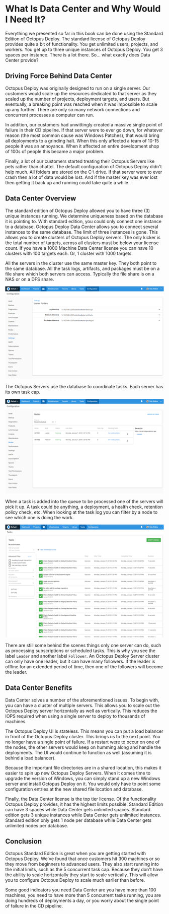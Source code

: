 # What Is Data Center and Why Would I Need It?

Everything we presented so far in this book can be done using the Standard Edition of Octopus Deploy. The standard license of Octopus Deploy provides quite a bit of functionality.  You get unlimited users, projects, and workers.  You get up to three unique instances of Octopus Deploy.  You get 3 spaces per instance.  There is a lot there.  So... what exactly does Data Center provide?

## Driving Force Behind Data Center

Octopus Deploy was originally designed to run on a single server.  Our customers would scale up the resources dedicated to that server as they scaled up the number of projects, deployment targets, and users.  But eventually, a breaking point was reached when it was impossible to scale up any further.  There are only so many network connections and concurrent processes a computer can run.  

In addition, our customers had unwittingly created a massive single point of failure in their CD pipeline.  If that server were to ever go down, for whatever reason (the most common cause was Windows Patches), that would bring all deployments to a grinding halt.  When this only affected a team of 10-15 people it was an annoyance.  When it affected an entire development shop of 100s of people this became a major problem.  

Finally, a lot of our customers started treating their Octopus Servers like pets rather than chattel. The default configuration of Octopus Deploy didn't help much.  All folders are stored on the C:\ drive.  If that server were to ever crash then a lot of data would be lost.  And if the master key was ever lost then getting it back up and running could take quite a while.

## Data Center Overview

The standard edition of Octopus Deploy allowed you to have three (3) unique instances running.  We determine uniqueness based on the database it is pointing to.  With standard edition, you could only connect one instance to a database.  Octopus Deploy Data Center allows you to connect several instances to the same database.  The limit of three instances is gone.  This allows you to create clusters of Octopus Deploy servers.  The only kicker is the total number of targets, across all clusters must be below your license count.  If you have a 1000 Machine Data Center license you can have 10 clusters with 100 targets each.  Or, 1 cluster with 1000 targets.

All the servers in the cluster use the same master key.  They both point to the same database.  All the task logs, artifacts, and packages must be on a file share which both servers can access.  Typically the file share is on a NAS or on a DFS share.  

![](images/datacenter-sharedfolders.png)

The Octopus Servers use the database to coordinate tasks.  Each server has its own task cap.  

![](images/datacenter-nodes.png)

When a task is added into the queue to be processed one of the servers will pick it up.  A task could be anything, a deployment, a health check, retention policy check, etc.  When looking at the task log you can filter by a node to see which one is doing the work.

![](images/datacenter-tasks.png)

There are still some behind the scenes things only one server can do, such as processing subscriptions or scheduled tasks.  This is why you see the label `Leader` and another label `Follower`.  An Octopus Deploy Server cluster can only have one leader, but it can have many followers.  If the leader is offline for an extended period of time, then one of the followers will become the leader.

## Data Center Benefits

Data Center solves a number of the aforementioned issues.  To begin with, you can have a cluster of multiple servers.  This allows you to scale out the Octopus Deploy server horizontally as well as vertically.  This reduces the IOPS required when using a single server to deploy to thousands of machines.

The Octopus Deploy UI is stateless.  This means you can put a load balancer in front of the Octopus Deploy cluster.  This brings us to the next point.  You no longer have a single point of failure.  If a restart were to occur on one of the nodes, the other servers would keep on humming along and handle the deployments.  The UI would continue to function as well (assuming it is behind a load balancer).

Because the important file directories are in a shared location, this makes it easier to spin up new Octopus Deploy Servers.  When it comes time to upgrade the version of Windows, you can simply stand up a new Windows server and install Octopus Deploy on it.  You would only have to point some configuration entries at the new shared file location and database.

Finally, the Data Center license is the top tier license.  Of the functionality Octopus Deploy provides, it has the highest limits possible.  Standard Edition can have 3 spaces while Data Center gets unlimited spaces.  Standard edition gets 3 unique instances while Data Center gets unlimited instances.  Standard edition only gets 1 node per database while Data Center gets unlimited nodes per database.  

## Conclusion

Octopus Standard Edition is great when you are getting started with Octopus Deploy.  We've found that once customers hit 300 machines or so they move from beginners to advanced users.  They also start running into the initial limits, such as the 5 concurrent task cap.  Because they don't have the ability to scale horizontally they start to scale vertically.  This will allow you to configure Octopus Deploy to scale much earlier than before.  

Some good indicators you need Data Center are you have more than 100 machines, you need to have more than 5 concurrent tasks running, you are doing hundreds of deployments a day, or you worry about the single point of failure in the CD pipeline.
